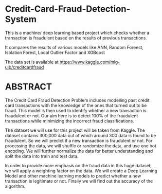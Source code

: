 # Credit-Card-Fraud-Detection-System
This is a machine/ deep learning based project which checks whether a transaction is fraudulent based on the results of previous transactions.

It compares the results of various models like ANN, Random Foreest, Isolation Forest, Local Outlier Factor and XGBoost

The data set is available at https://www.kaggle.com/mlg-ulb/creditcardfraud

# ABSTRACT

The Credit Card Fraud Detection Problem includes modelling past credit card transactions with the knowledge of the ones that turned out to be fraud. This model is then used to identify whether a new transaction is fraudulent or not. Our aim here is to detect 100% of the fraudulent transactions while minimizing the incorrect fraud classifications.

The dataset we will use for this project will be taken from Kaggle. The dataset contains 300,000 data out of which around 300 data is found to be fraudulent. So we will predict if a new transaction is fraudulent or not. For processing the data, we will shuffle or randomize the data, and use one hot encoding. We will further normalize the data for better understanding and split the data into train and test data.

In order to provide more emphasis on the fraud data in this huge dataset, we will apply a weighting factor on the data. We will create a Deep Learning Model and other machine learning models to predict whether a new transaction is legitimate or not. Finally we will find out the accuracy of the algorithm.
